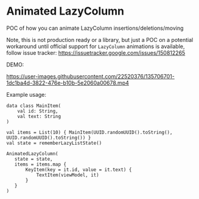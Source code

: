 # Animated LazyColumn
 POC of how you can animate LazyColumn insertions/deletions/moving
 
 Note, this is not production ready or a library, but just a POC on a potential workaround until official support for `LazyColumn` animations is available, follow issue tracker:
 https://issuetracker.google.com/issues/150812265
 
 DEMO:

https://user-images.githubusercontent.com/22520376/135706701-1dc1ba4d-3822-476e-b10b-5e2060a00678.mp4

Example usage:

```koltin
data class MainItem(
    val id: String,
    val text: String
)

val items = List(10) { MainItem(UUID.randomUUID().toString(), UUID.randomUUID().toString()) }
val state = rememberLazyListState()

AnimatedLazyColumn(
   state = state,
   items = items.map {
       KeyItem(key = it.id, value = it.text) {
           TextItem(viewModel, it)
       }
   }
)
```
